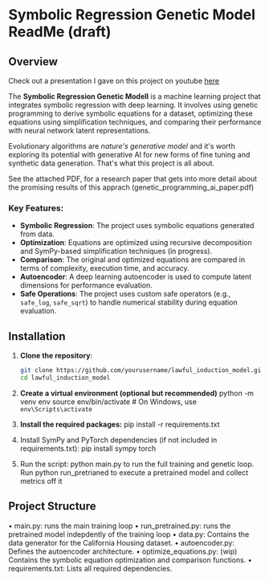 # Symbolic Regression Genetic Model ReadMe (draft)

## Overview
Check out a presentation I gave on this project on youtube [here](https://youtu.be/Fqhn_K8BuA4)

The **Symbolic Regression Genetic Modell** is a machine learning project that integrates symbolic regression with deep learning. It involves using genetic programming to derive  symbolic equations for a dataset, optimizing these equations using simplification techniques, and comparing their performance with neural network latent representations.

Evolutionary algorithms are *nature's generative model* and it's worth exploring its potential with generative AI for new forms of fine tuning and synthetic data generation. That's what this project is all about.

See the attached PDF, for a research paper that gets into more detail about the promising results of this apprach (genetic_programming_ai_paper.pdf)

### Key Features:
- **Symbolic Regression**: The project uses symbolic equations generated from data.
- **Optimization**: Equations are optimized using recursive decomposition and SymPy-based simplification techniques (in progress).
- **Comparison**: The original and optimized equations are compared in terms of complexity, execution time, and accuracy.
- **Autoencoder**: A deep learning autoencoder is used to compute latent dimensions for performance evaluation.
- **Safe Operations**: The project uses custom safe operators (e.g., `safe_log`, `safe_sqrt`) to handle numerical stability during equation evaluation.

## Installation

1. **Clone the repository**:

   ```bash
   git clone https://github.com/yourusername/lawful_induction_model.git
   cd lawful_induction_model

2. **Create a virtual environment (optional but recommended)** 
   python -m venv env
source env/bin/activate  # On Windows, use `env\Scripts\activate`

3.	**Install the required packages:**
pip install -r requirements.txt

4.	Install SymPy and PyTorch dependencies (if not included in requirements.txt):
    pip install sympy torch

5. Run the script: python main.py to run the full training and genetic loop. Run python run_pretrianed to execute a pretrained model and collect metrics off it 

## Project Structure
• main.py: runs the main training loop
•	run_pretrained.py: runs the pretrained model indepdently of the training loop 
•	data.py: Contains the data generator for the California Housing dataset.
•	autoencoder.py: Defines the autoencoder architecture.
•	optimize_equations.py: (wip) Contains the symbolic equation optimization and comparison functions.
•	requirements.txt: Lists all required dependencies.